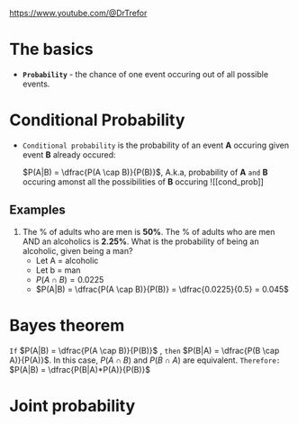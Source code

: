 https://www.youtube.com/@DrTrefor

# The basics

- **`Probability`** - the chance of one event occuring out of all possible events. 

# Conditional Probability
- `Conditional probability` is the probability of an event **A** occuring given event **B** already occured:

  $P(A|B) = \dfrac{P(A \cap B)}{P(B)}$, A.k.a, probability of **A** `and` **B** occuring amonst all the possibilities of **B** occuring
  ![[cond_prob]]

## Examples

1. The % of adults who are men is **50%**. The % of adults who are men  AND an alcoholics is **2.25%**. What is the probability of being an alcoholic, given being a man?
	- Let A = alcoholic
	- Let b = man
	- $P(A \cap B) = 0.0225$
	-  $P(A|B) = \dfrac{P(A \cap B)}{P(B)} = \dfrac{0.0225}{0.5} = 0.045$


# Bayes theorem

`If` $P(A|B) = \dfrac{P(A \cap B)}{P(B)}$ , `then`   $P(B|A) = \dfrac{P(B \cap A)}{P(A)}$. In this case, $P(A \cap B)$ and $P(B \cap A)$ are equivalent. 
`Therefore:`
$P(A|B) = \dfrac{P(B|A)*P(A)}{P(B)}$

# Joint probability